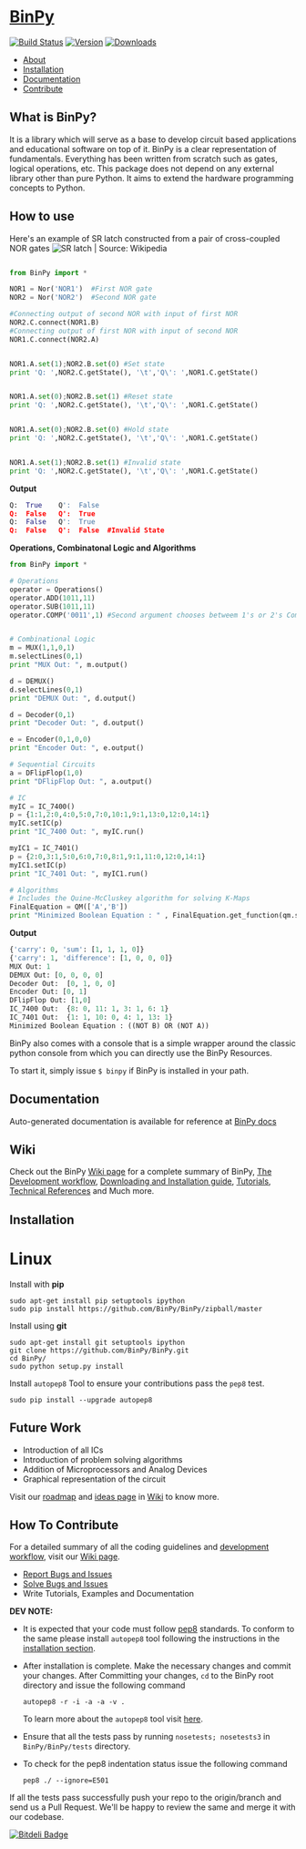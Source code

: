 # [BinPy](http://binpy.github.io/)

[![Build Status](https://travis-ci.org/BinPy/BinPy.png?branch=develop)](https://travis-ci.org/BinPy/BinPy) [![Version](https://pypip.in/v/BinPy/badge.png)](https://pypi.python.org/pypi/BinPy/0.3) [![Downloads](https://pypip.in/d/BinPy/badge.png)](https://pypi.python.org/pypi/BinPy/0.3)

 * [About](#about)
 * [Installation](#installation)
 * [Documentation](#documentation)
 * [Contribute](#contribute)


<a id="about"></a>
What is BinPy?
---------------
It is a library which will serve as a base to develop circuit based applications and educational software on top of it. BinPy is a clear representation of fundamentals. Everything has been written from scratch such as gates, logical operations, etc. This package does not depend on any external library other than pure Python. It aims to extend the hardware programming concepts to Python.

How to use
----------

Here's an example of SR latch constructed from a pair of cross-coupled NOR gates
![SR latch | Source: Wikipedia](https://upload.wikimedia.org/wikipedia/commons/c/c6/R-S_mk2.gif)

```python

from BinPy import *

NOR1 = Nor('NOR1')  #First NOR gate
NOR2 = Nor('NOR2')  #Second NOR gate

#Connecting output of second NOR with input of first NOR
NOR2.C.connect(NOR1.B)
#Connecting output of first NOR with input of second NOR
NOR1.C.connect(NOR2.A)


NOR1.A.set(1);NOR2.B.set(0) #Set state
print 'Q: ',NOR2.C.getState(), '\t','Q\': ',NOR1.C.getState()


NOR1.A.set(0);NOR2.B.set(1) #Reset state
print 'Q: ',NOR2.C.getState(), '\t','Q\': ',NOR1.C.getState()


NOR1.A.set(0);NOR2.B.set(0) #Hold state
print 'Q: ',NOR2.C.getState(), '\t','Q\': ',NOR1.C.getState()


NOR1.A.set(1);NOR2.B.set(1) #Invalid state
print 'Q: ',NOR2.C.getState(), '\t','Q\': ',NOR1.C.getState()


```
<strong>Output</strong>
```python
Q:  True 	Q':  False
Q:  False 	Q':  True
Q:  False 	Q':  True
Q:  False 	Q':  False	#Invalid State
```

<strong>Operations, Combinatonal Logic and Algorithms</strong>

```python
from BinPy import *

# Operations
operator = Operations()
operator.ADD(1011,11)
operator.SUB(1011,11)
operator.COMP('0011',1) #Second argument chooses betweem 1's or 2's Compliment


# Combinational Logic
m = MUX(1,1,0,1)
m.selectLines(0,1)
print "MUX Out: ", m.output()

d = DEMUX()
d.selectLines(0,1)
print "DEMUX Out: ", d.output()

d = Decoder(0,1)
print "Decoder Out: ", d.output()

e = Encoder(0,1,0,0)
print "Encoder Out: ", e.output()

# Sequential Circuits
a = DFlipFlop(1,0)
print "DFlipFlop Out: ", a.output()

# IC
myIC = IC_7400()
p = {1:1,2:0,4:0,5:0,7:0,10:1,9:1,13:0,12:0,14:1}
myIC.setIC(p)
print "IC_7400 Out: ", myIC.run()

myIC1 = IC_7401()
p = {2:0,3:1,5:0,6:0,7:0,8:1,9:1,11:0,12:0,14:1}
myIC1.setIC(p)
print "IC_7401 Out: ", myIC1.run()

# Algorithms
# Includes the Quine-McCluskey algorithm for solving K-Maps
FinalEquation = QM(['A','B'])
print "Minimized Boolean Equation : " , FinalEquation.get_function(qm.solve([0,1,2],[])[1])
```

<strong>Output</strong><br/>
```python
{'carry': 0, 'sum': [1, 1, 1, 0]}
{'carry': 1, 'difference': [1, 0, 0, 0]}
MUX Out: 1
DEMUX Out: [0, 0, 0, 0]
Decoder Out:  [0, 1, 0, 0]
Encoder Out: [0, 1]
DFlipFlop Out: [1,0]
IC_7400 Out:  {8: 0, 11: 1, 3: 1, 6: 1}
IC_7401 Out:  {1: 1, 10: 0, 4: 1, 13: 1}
Minimized Boolean Equation : ((NOT B) OR (NOT A))
```
BinPy also comes with a console that is a simple  wrapper around the classic python console from which you can directly use the BinPy Resources.

To start it, simply issue ```$ binpy``` if BinPy is installed in your path.

<a id="documentation"></a>
Documentation
-------------
Auto-generated documentation is available for reference at [BinPy docs](http://packages.python.org/BinPy/index.html)

<a id="wiki"></a>
Wiki
----
Check out the BinPy [Wiki page](http://github.com/BinPy/BinPy/wiki) for a complete summary of BinPy, [The Development workflow](https://github.com/BinPy/BinPy/wiki/Development-workflow), [Downloading and Installation guide](https://github.com/BinPy/BinPy/wiki/Download-Installation), [Tutorials](https://github.com/BinPy/BinPy/wiki/tutorial), [Technical References](https://github.com/BinPy/BinPy/wiki/Technical-References) and Much more.

<a id="installation"></a>
Installation
------------

# Linux

Install with **pip**

    sudo apt-get install pip setuptools ipython
    sudo pip install https://github.com/BinPy/BinPy/zipball/master

Install using **git**

    sudo apt-get install git setuptools ipython
    git clone https://github.com/BinPy/BinPy.git
    cd BinPy/
    sudo python setup.py install

Install `autopep8` Tool to ensure your contributions pass the `pep8` test.

    sudo pip install --upgrade autopep8

Future Work
------------

* Introduction of all ICs
* Introduction of problem solving algorithms
* Addition of Microprocessors and Analog Devices
* Graphical representation of the circuit


Visit our [roadmap](https://github.com/BinPy/BinPy/wiki/roadmap) and [ideas page](https://github.com/BinPy/BinPy/wiki/ideas) in [Wiki](http://github.com/BinPy/BinPy/wiki) to know more.

<a id="contribute"></a>

How To Contribute
-----------------

For a detailed summary of all the coding guidelines and [development workflow](https://github.com/BinPy/BinPy/wiki/Development-workflow), visit our [Wiki page](http://github.com/BinPy/BinPy/wiki).

 - [Report Bugs and Issues](https://github.com/BinPy/BinPy/issues)
 - [Solve Bugs and Issues](https://github.com/BinPy/BinPy/issues?page=1&state=open)
 - Write Tutorials, Examples and Documentation

__DEV NOTE:__

 - It is expected that your code must follow [pep8](https://www.google.co.in/url?sa=t&rct=j&q=&esrc=s&source=web&cd=1&cad=rja&uact=8&ved=0CCkQFjAA&url=https%3A%2F%2Fwww.python.org%2Fdev%2Fpeps%2Fpep-0008&ei=4SxIU4LWJ4mzrAfEyoHgBg&usg=AFQjCNGUTp-Bavhz439Hr22L2HoxWDeNGg&sig2=dep_DZ8B918mWzzvX8KUYQ) standards. To conform to the same please install `autopep8` tool following the instructions in the [installation section](#installation).
 
 - After installation is complete. Make the necessary changes and commit your changes. After Committing your changes, `cd` to the BinPy root directory and issue the following command

   `autopep8 -r -i -a -a -v .`
   
   To learn more about the `autopep8` tool visit [here](https://www.google.co.in/url?sa=t&rct=j&q=&esrc=s&source=web&cd=1&cad=rja&uact=8&ved=0CCkQFjAA&url=https%3A%2F%2Fpypi.python.org%2Fpypi%2Fautopep8%2F&ei=SjFIU7jkIcWKrQfE5oDgBQ&usg=AFQjCNGP0o38e1Ia6S7_TfsDIJrvgdGAug&sig2=Yp4VZe9UepdYtoCF_mcBFg).

 - Ensure that all the tests pass by running `nosetests; nosetests3` in `BinPy/BinPy/tests` directory.

 - To check for the pep8 indentation status issue the following command
 
   `pep8 ./ --ignore=E501`

If all the tests pass successfully push your repo to the origin/branch and send us a Pull Request. We'll be happy to review the same and merge it with our codebase.


[![Bitdeli Badge](https://d2weczhvl823v0.cloudfront.net/mrsud/binpy/trend.png)](https://bitdeli.com/free "Bitdeli Badge")

